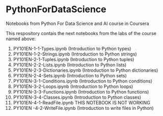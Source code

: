 # PythonForDataScience
Notebooks from Python For Data Science and AI course in Coursera

This respository contais the next notebooks from the labs of the course named above:

1. PY101EN-1-1-Types.ipynb (Introduction to Python types)
2. PY101EN-1-2-Strings.ipynb (Introduction to Python strings)
3. PY101EN-2-1-Tuples.ipynb (Introduction to Python tuples)
4. PY101EN-2-2-Lists.ipynb (Introduction to Python lists)
5. PY101EN-2-3-Dictionaries.ipynb (Introduction to Python dictionaries)
6. PY101EN-2-4-Sets.ipynb (Introduction to Python sets)
7. PY101EN-3-1-Conditions.ipynb (Introduction to Python conditions)
8. PY101EN-3-2-Loops.ipynb (Introduction to Python loops)
9. PY101EN-3-3-Functions.ipynb (Introduction to Python functions)
10. PY101EN-3-4-Classes.ipynb (Introduction to Python classes)
11. PY101EN-4-1-ReadFile.ipynb THIS NOTEBOOK IS NOT WORKING
12. PY101EN -4-2-WriteFile.ipynb (Introduction to write files in Python)

